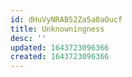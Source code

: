 ```yaml
---
id: dHuVyNRAB52Za5a0aOucf
title: Unknowningness
desc: ''
updated: 1643723096366
created: 1643723096366
---
```


